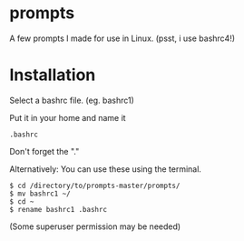 prompts
=======
A few prompts I made for use in Linux.
(psst, i use bashrc4!)

Installation
============
Select a bashrc file. (eg. bashrc1)

Put it in your home and name it

```
.bashrc
```

Don't forget the "."

Alternatively: You can use these using the terminal.

```
$ cd /directory/to/prompts-master/prompts/
$ mv bashrc1 ~/
$ cd ~
$ rename bashrc1 .bashrc
```
(Some superuser permission may be needed)
